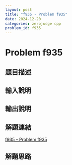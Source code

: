 ```yaml
---
layout: post
title: "f935 - Problem f935"
date: 2024-12-20
categories: zerojudge cpp
problem_id: f935
---
```


# Problem f935

## 題目描述



## 輸入說明



## 輸出說明



## 解題連結

[f935 - Problem f935](https://zerojudge.tw/ShowProblem?problemid=f935)

## 解題思路

